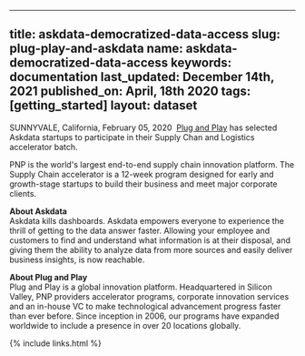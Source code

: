
  ---
  title: askdata-democratized-data-access
  slug: plug-play-and-askdata
  name: askdata-democratized-data-access
  keywords: documentation
  last_updated: December 14th, 2021
  published_on: April, 18th 2020
  tags: [getting_started]
  layout: dataset
  ---

<p>SUNNYVALE, California, February 05, 2020 &nbsp;<a href="https://www.plugandplaytechcenter.com/">Plug and Play</a> has selected Askdata startups to participate in their Supply Chan and Logistics accelerator batch.</p><p>PNP is the world's largest end-to-end supply chain innovation platform. The Supply Chain accelerator is a 12-week program designed for early and growth-stage startups to build their business and meet major corporate clients.</p><p><strong>About Askdata<br></strong>Askdata kills dashboards. Askdata empowers everyone to experience the thrill of getting to the data answer faster. Allowing your employee and customers to find and understand what information is at their disposal, and giving them the ability to analyze data from more sources and easily deliver business insights, is now reachable. </p><p>‍<strong>About Plug and Play<br></strong>Plug and Play is a global innovation platform. Headquartered in Silicon Valley, PNP&nbsp;providers accelerator programs, corporate innovation services and an in-house VC to make technological advancement progress faster than ever before. Since inception in 2006, our programs have expanded worldwide to include a presence in over 20 locations globally.<br></p>

  {% include links.html %}

  